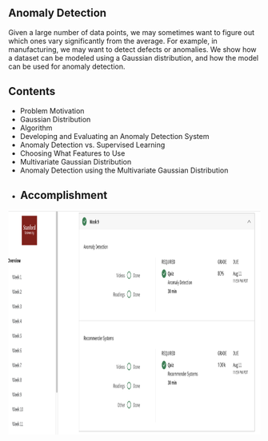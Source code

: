 ## Anomaly Detection
Given a large number of data points, we may sometimes want to figure out which ones vary significantly from the average. 
For example, in manufacturing, we may want to detect defects or anomalies. We show how a dataset can be modeled using a Gaussian distribution, and how the model can be used for anomaly detection.
## Contents
* Problem Motivation
* Gaussian Distribution
* Algorithm
* Developing and Evaluating an Anomaly Detection System
* Anomaly Detection vs. Supervised Learning
* Choosing What Features to Use
* Multivariate Gaussian Distribution
* Anomaly Detection using the Multivariate Gaussian Distribution
* ## Accomplishment
<img align='middle' src="../docs/ML.W9.png" width="1067" height="450">
